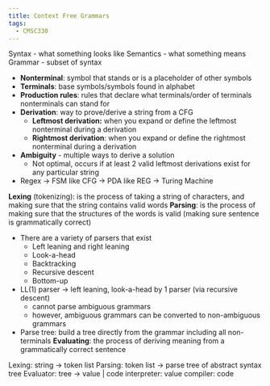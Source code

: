 ```yaml
---
title: Context Free Grammars
tags:
  - CMSC330
---
```

Syntax - what something looks like
Semantics - what something means
Grammar - subset of syntax

- **Nonterminal**: symbol that stands or is a placeholder of other symbols
- **Terminals**: base symbols/symbols found in alphabet
- **Production rules**: rules that declare what terminals/order of terminals nonterminals can stand for
- **Derivation**: way to prove/derive a string from a CFG
	- **Leftmost derivation:** when you expand or define the leftmost nonterminal during a derivation
	- **Rightmost derivation**: when you expand or define the rightmost nonterminal during a derivation
- **Ambiguity** - multiple ways to derive a solution
	- Not optimal, occurs if at least 2 valid leftmost derivations exist for any particular string
- Regex -> FSM like CFG -> PDA like REG -> Turing Machine

**Lexing** (tokenizing): is the process of taking a string of characters, and making sure that the string contains valid words
**Parsing**: is the process of making sure that the structures of the words is valid (making sure sentence is grammatically correct)
- There are a variety of parsers that exist
	- Left leaning and right leaning
	- Look-a-head
	- Backtracking
	- Recursive descent
	- Bottom-up
- LL(1) parser -> left leaning, look-a-head by 1 parser (via recursive descent)
	- cannot parse ambiguous grammars
	- however, ambiguous grammars can be converted to non-ambiguous grammars
- Parse tree: build a tree directly from the grammar including all non-terminals
**Evaluating**: the process of deriving meaning from a grammatically correct sentence

Lexing: string -> token list
Parsing: token list -> parse tree of abstract syntax tree
Evaluator: tree -> value | code
	interpreter: value
	compiler: code


